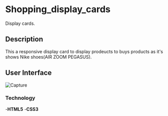 # Shopping_display_cards
Display cards.

## Description

This a responsive display card to display prodeucts to buys products as it's shows Nike shoes(AIR ZOOM PEGASUS).

## User Interface


![Capture](https://user-images.githubusercontent.com/86045021/175484156-de162582-20ff-4d80-ace4-8119fb17378d.JPG)

### Technology
-**HTML5**
-**CSS3**

